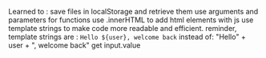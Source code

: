 Learned to :
save files in localStorage and retrieve them
use arguments and parameters for functions
use .innerHTML to add html elements with js
use template strings to make code more readable and efficient.
reminder, template strings are : `Hello ${user}, welcome back` instead of: "Hello" + user + ", welcome back" 
get input.value